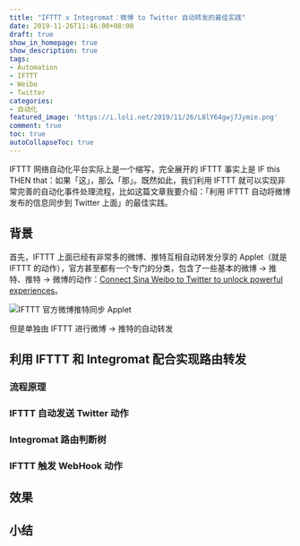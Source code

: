 ```yaml
---
title: "IFTTT x Integromat：微博 to Twitter 自动转发的最佳实践"
date: 2019-11-26T11:46:00+08:00
draft: true
show_in_homepage: true
show_description: true
tags:
- Automation
- IFTTT
- Weibo
- Twitter
categories:
- 自动化
featured_image: 'https://i.loli.net/2019/11/26/L8lY64gwj7Jymie.png'
comment: true
toc: true
autoCollapseToc: true
---
```


IFTTT 网络自动化平台实际上是一个缩写，完全展开的 IFTTT 事实上是 IF this THEN that：如果「这」，那么「那」。既然如此，我们利用 IFTTT 就可以实现非常完善的自动化事件处理流程，比如这篇文章我要介绍：「利用 IFTTT 自动将微博发布的信息同步到 Twitter 上面」的最佳实践。

## 背景

首先，IFTTT 上面已经有非常多的微博、推特互相自动转发分享的 Applet（就是 IFTTT 的动作），官方甚至都有一个专门的分类，包含了一些基本的微博 → 推特、推特 → 微博的动作：[Connect Sina Weibo to Twitter to unlock powerful experiences](https://ifttt.com/connect/sina_weibo/twitter)。

![IFTTT 官方微博推特同步 Applet](https://i.loli.net/2019/11/26/1W6XTByKsDHpZYe.png)

但是单独由 IFTTT 进行微博 → 推特的自动转发

## 利用 IFTTT 和 Integromat 配合实现路由转发

### 流程原理

### IFTTT 自动发送 Twitter 动作

### Integromat 路由判断树

### IFTTT 触发 WebHook 动作

## 效果

## 小结
